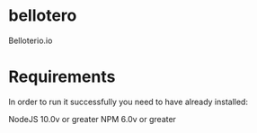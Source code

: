 # bellotero
Belloterio.io

# Requirements
In order to run it successfully you need to have already installed:

NodeJS 10.0v or greater
NPM 6.0v or greater
